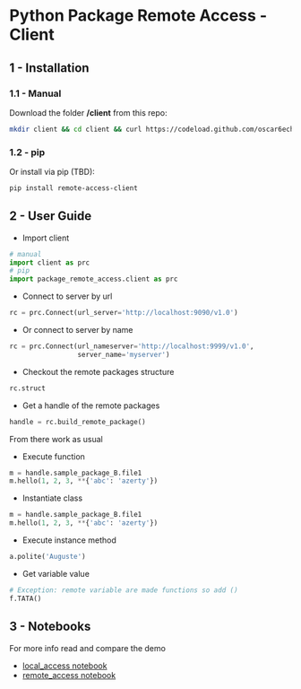 
# Python Package Remote Access - Client

## 1 - Installation

### 1.1 - Manual
Download the folder **/client** from this repo:
```bash
mkdir client && cd client && curl https://codeload.github.com/oscar6echo/python-package-remote-access/tar.gz/master | tar -xz --strip=2 python-package-remote-access-master/client
```

### 1.2 - pip
Or install via pip (TBD):
```bash
pip install remote-access-client
```

## 2 - User Guide

+ Import client

```python
# manual
import client as prc
# pip
import package_remote_access.client as prc
```

+ Connect to server by url

```python
rc = prc.Connect(url_server='http://localhost:9090/v1.0')
```

+ Or connect to server by name

```python
rc = prc.Connect(url_nameserver='http://localhost:9999/v1.0',
                 server_name='myserver')
```

+ Checkout the remote packages structure

```python
rc.struct
```

+ Get a handle of the remote packages

```python
handle = rc.build_remote_package()
```

From there work as usual

+ Execute function

```python
m = handle.sample_package_B.file1
m.hello(1, 2, 3, **{'abc': 'azerty'})
```
+ Instantiate class

```python
m = handle.sample_package_B.file1
m.hello(1, 2, 3, **{'abc': 'azerty'})
```

+ Execute instance method

```python
a.polite('Auguste')
```
+ Get variable value

```python
# Exception: remote variable are made functions so add ()
f.TATA()
```


## 3 - Notebooks

For more info read and compare the demo
+ [local_access notebook](local_access.ipynb)
+ [remote_access notebook](remote_access.ipynb)
